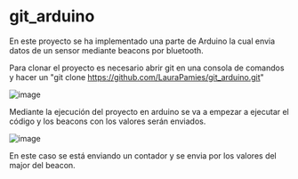 # git_arduino

En este proyecto se ha implementado una parte de Arduino la cual envia datos de un sensor mediante beacons por bluetooth.

Para clonar el proyecto es necesario abrir git en una consola de comandos y hacer un "git clone https://github.com/LauraPamies/git_arduino.git"

![image](https://user-images.githubusercontent.com/73590648/195047550-c5ae8f45-505e-4411-976d-cd40141b448b.png)

Mediante la ejecución del proyecto en arduino se va a empezar a ejecutar el código y los beacons con los valores serán enviados.

![image](https://user-images.githubusercontent.com/73590648/195048165-2456fd2e-6ada-4d32-afd3-b0fa16e90b3a.png)

En este caso se está enviando un contador y se envia por los valores del major del beacon.
